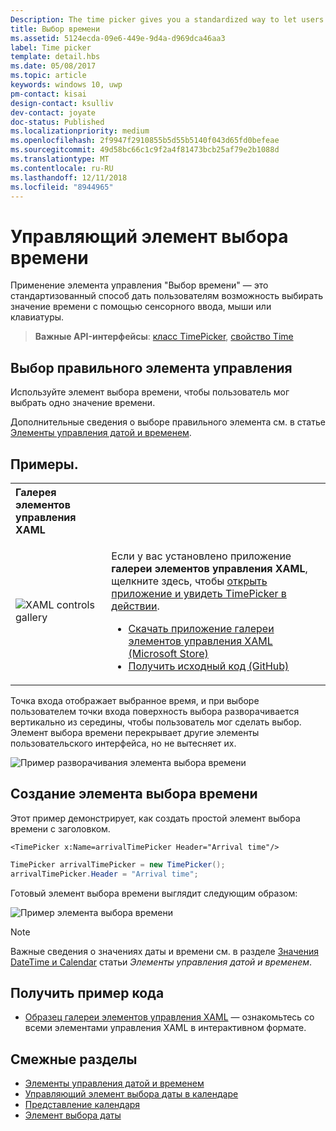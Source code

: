 ```yaml
---
Description: The time picker gives you a standardized way to let users pick a time value using touch, mouse, or keyboard input.
title: Выбор времени
ms.assetid: 5124ecda-09e6-449e-9d4a-d969dca46aa3
label: Time picker
template: detail.hbs
ms.date: 05/08/2017
ms.topic: article
keywords: windows 10, uwp
pm-contact: kisai
design-contact: ksulliv
dev-contact: joyate
doc-status: Published
ms.localizationpriority: medium
ms.openlocfilehash: 2f9947f2910855b5d55b5140f043d65fd0befeae
ms.sourcegitcommit: 49d58bc66c1c9f2a4f81473bcb25af79e2b1088d
ms.translationtype: MT
ms.contentlocale: ru-RU
ms.lasthandoff: 12/11/2018
ms.locfileid: "8944965"
---
```

# <a name="time-picker"></a>Управляющий элемент выбора времени
 

Применение элемента управления "Выбор времени" — это стандартизованный способ дать пользователям возможность выбирать значение времени с помощью сенсорного ввода, мыши или клавиатуры. 

> **Важные API-интерфейсы**: [класс TimePicker](https://msdn.microsoft.com/library/windows/apps/xaml/windows.ui.xaml.controls.timepicker.aspx), [свойство Time](https://msdn.microsoft.com/library/windows/apps/xaml/windows.ui.xaml.controls.timepicker.time.aspx)


## <a name="is-this-the-right-control"></a>Выбор правильного элемента управления
Используйте элемент выбора времени, чтобы пользователь мог выбрать одно значение времени.

Дополнительные сведения о выборе правильного элемента см. в статье [Элементы управления датой и временем](date-and-time.md).

## <a name="examples"></a>Примеры.

<table>
<th align="left">Галерея элементов управления XAML<th>
<tr>
<td><img src="images/xaml-controls-gallery-sm.png" alt="XAML controls gallery"></img></td>
<td>
    <p>Если у вас установлено приложение <strong style="font-weight: semi-bold">галереи элементов управления XAML</strong>, щелкните здесь, чтобы <a href="xamlcontrolsgallery:/item/TimePicker">открыть приложение и увидеть TimePicker в действии</a>.</p>
    <ul>
    <li><a href="https://www.microsoft.com/store/productId/9MSVH128X2ZT">Скачать приложение галереи элементов управления XAML (Microsoft Store)</a></li>
    <li><a href="https://github.com/Microsoft/Windows-universal-samples/tree/master/Samples/XamlUIBasics">Получить исходный код (GitHub)</a></li>
    </ul>
</td>
</tr>
</table>

Точка входа отображает выбранное время, и при выборе пользователем точки входа поверхность выбора разворачивается вертикально из середины, чтобы пользователь мог сделать выбор. Элемент выбора времени перекрывает другие элементы пользовательского интерфейса, но не вытесняет их.

![Пример разворачивания элемента выбора времени](images/controls_timepicker_expand.png)

## <a name="create-a-time-picker"></a>Создание элемента выбора времени

Этот пример демонстрирует, как создать простой элемент выбора времени с заголовком.

```xaml
<TimePicker x:Name=arrivalTimePicker Header="Arrival time"/>
```

```csharp
TimePicker arrivalTimePicker = new TimePicker();
arrivalTimePicker.Header = "Arrival time";
```

Готовый элемент выбора времени выглядит следующим образом:

![Пример элемента выбора времени](images/time-picker-closed.png)

> [!NOTE]
> Важные сведения о значениях даты и времени см. в разделе [Значения DateTime и Calendar](date-and-time.md#datetime-and-calendar-values) статьи *Элементы управления датой и временем*.

## <a name="get-the-sample-code"></a>Получить пример кода

- [Образец галереи элементов управления XAML](https://github.com/Microsoft/Windows-universal-samples/tree/master/Samples/XamlUIBasics) — ознакомьтесь со всеми элементами управления XAML в интерактивном формате.

## <a name="related-topics"></a>Смежные разделы

- [Элементы управления датой и временем](date-and-time.md)
- [Управляющий элемент выбора даты в календаре](calendar-date-picker.md)
- [Представление календаря](calendar-view.md)
- [Элемент выбора даты](date-picker.md)

